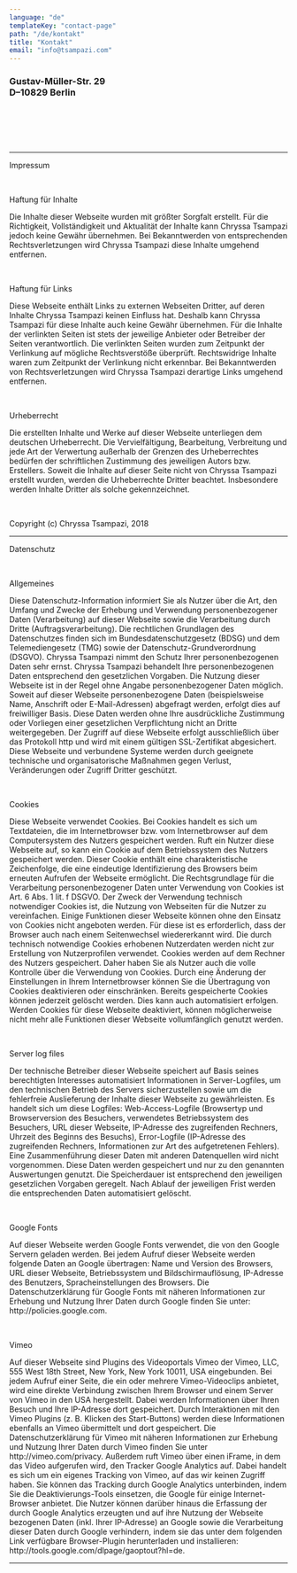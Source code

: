 ```yaml
---
language: "de"
templateKey: "contact-page"
path: "/de/kontakt"
title: "Kontakt"
email: "info@tsampazi.com"
---
```

<div class='contact'>
<h3>
Gustav-Müller-Str. 29
<br />
D–10829 Berlin
</h3>
<br />
<br /><br /><br />
<hr />
<p>
Impressum
</p><br />
<p>
Haftung für Inhalte
</p>
<p>
Die Inhalte dieser Webseite wurden mit größter Sorgfalt erstellt. Für die Richtigkeit, Vollständigkeit und Aktualität der Inhalte kann Chryssa Tsampazi jedoch keine Gewähr übernehmen. Bei Bekanntwerden von entsprechenden Rechtsverletzungen wird Chryssa Tsampazi diese Inhalte umgehend entfernen.
</p><br />
<p>
Haftung für Links
</p>
<p>
Diese Webseite enthält Links zu externen Webseiten Dritter, auf deren Inhalte Chryssa Tsampazi keinen Einfluss hat. Deshalb kann Chryssa Tsampazi für diese Inhalte auch keine Gewähr übernehmen. Für die Inhalte der verlinkten Seiten ist stets der jeweilige Anbieter oder Betreiber der Seiten verantwortlich. Die verlinkten Seiten wurden zum Zeitpunkt der Verlinkung auf mögliche Rechtsverstöße überprüft. Rechtswidrige Inhalte waren zum Zeitpunkt der Verlinkung nicht erkennbar. Bei Bekanntwerden von Rechtsverletzungen wird Chryssa Tsampazi derartige Links umgehend entfernen.
</p><br />
<p>
Urheberrecht
</p>
<p>
Die erstellten Inhalte und Werke auf dieser Webseite unterliegen dem deutschen Urheberrecht. Die Vervielfältigung, Bearbeitung, Verbreitung und jede Art der Verwertung außerhalb der Grenzen des Urheberrechtes bedürfen der schriftlichen Zustimmung des jeweiligen Autors bzw. Erstellers. Soweit die Inhalte auf dieser Seite nicht von Chryssa Tsampazi erstellt wurden, werden die Urheberrechte Dritter beachtet. Insbesondere werden Inhalte Dritter als solche gekennzeichnet.
</p><br />
<p>Copyright (c) Chryssa Tsampazi, 2018</p>
 <hr />
<p>
Datenschutz
</p><br />
<p>
Allgemeines
</p>
<p>
Diese Datenschutz-Information informiert Sie als Nutzer über die Art, den Umfang und Zwecke der Erhebung und Verwendung personenbezogener Daten (Verarbeitung) auf dieser Webseite sowie die Verarbeitung durch Dritte (Auftragsverarbeitung). Die rechtlichen Grundlagen des Datenschutzes finden sich im Bundesdatenschutzgesetz (BDSG) und dem Telemediengesetz (TMG) sowie der Datenschutz-Grundverordnung (DSGVO). Chryssa Tsampazi nimmt den Schutz Ihrer personenbezogenen Daten sehr ernst. Chryssa Tsampazi behandelt Ihre personenbezogenen Daten entsprechend den gesetzlichen Vorgaben. Die Nutzung dieser Webseite ist in der Regel ohne Angabe personenbezogener Daten möglich. Soweit auf dieser Webseite personenbezogene Daten (beispielsweise Name, Anschrift oder E-Mail-Adressen) abgefragt werden, erfolgt dies auf freiwilliger Basis. Diese Daten werden ohne Ihre ausdrückliche Zustimmung oder Vorliegen einer gesetzlichen Verpflichtung nicht an Dritte weitergegeben. Der Zugriff auf diese Webseite erfolgt ausschließlich über das Protokoll http und wird mit einem gültigen SSL-Zertifikat abgesichert. Diese Webseite und verbundene Systeme werden durch geeignete technische und organisatorische Maßnahmen gegen Verlust, Veränderungen oder Zugriff Dritter geschützt.
</p><br />
 <p>
Cookies
</p>

<p>
Diese Webseite verwendet Cookies. Bei Cookies handelt es sich um Textdateien, die im Internetbrowser bzw. vom Internetbrowser auf dem Computersystem des Nutzers gespeichert werden. Ruft ein Nutzer diese Webseite auf, so kann ein Cookie auf dem Betriebssystem des Nutzers gespeichert werden. Dieser Cookie enthält eine charakteristische Zeichenfolge, die eine eindeutige Identifizierung des Browsers beim erneuten Aufrufen der Webseite ermöglicht. Die Rechtsgrundlage für die Verarbeitung personenbezogener Daten unter Verwendung von Cookies ist Art. 6 Abs. 1 lit. f DSGVO. Der Zweck der Verwendung technisch notwendiger Cookies ist, die Nutzung von Webseiten für die Nutzer zu vereinfachen. Einige Funktionen dieser Webseite können ohne den Einsatz von Cookies nicht angeboten werden. Für diese ist es erforderlich, dass der Browser auch nach einem Seitenwechsel wiedererkannt wird. Die durch technisch notwendige Cookies erhobenen Nutzerdaten werden nicht zur Erstellung von Nutzerprofilen verwendet. Cookies werden auf dem Rechner des Nutzers gespeichert. Daher haben Sie als Nutzer auch die volle Kontrolle über die Verwendung von Cookies. Durch eine Änderung der Einstellungen in Ihrem Internetbrowser können Sie die Übertragung von Cookies deaktivieren oder einschränken. Bereits gespeicherte Cookies können jederzeit gelöscht werden. Dies kann auch automatisiert erfolgen. Werden Cookies für diese Webseite deaktiviert, können möglicherweise nicht mehr alle Funktionen dieser Webseite vollumfänglich genutzt werden.
</p><br />
<p>
Server log files
</p>
<p>
Der technische Betreiber dieser Webseite speichert auf Basis seines berechtigten Interesses automatisiert Informationen in Server-Logfiles, um den technischen Betrieb des Servers sicherzustellen sowie um die fehlerfreie Auslieferung der Inhalte dieser Webseite zu gewährleisten. Es handelt sich um diese Logfiles: Web-Access-Logfile (Browsertyp und Browserversion des Besuchers, verwendetes Betriebssystem des Besuchers, URL dieser Webseite, IP-Adresse des zugreifenden Rechners, Uhrzeit des Beginns des Besuchs), Error-Logfile (IP-Adresse des zugreifenden Rechners, Informationen zur Art des aufgetretenen Fehlers). Eine Zusammenführung dieser Daten mit anderen Datenquellen wird nicht vorgenommen. Diese Daten werden gespeichert und nur zu den genannten Auswertungen genutzt. Die Speicherdauer ist entsprechend den jeweiligen gesetzlichen Vorgaben geregelt. Nach Ablauf der jeweiligen Frist werden die entsprechenden Daten automatisiert gelöscht.
</p><br />
<p>
Google Fonts
</p>

<p>
Auf dieser Webseite werden Google Fonts verwendet, die von den Google Servern geladen werden. Bei jedem Aufruf dieser Webseite werden folgende Daten an Google übertragen: Name und Version des Browsers, URL dieser Webseite, Betriebssystem und Bildschirmauflösung, IP-Adresse des Benutzers, Spracheinstellungen des Browsers. Die Datenschutzerklärung für Google Fonts mit näheren Informationen zur Erhebung und Nutzung Ihrer Daten durch Google finden Sie unter: http://policies.google.com.
</p><br />
<p>
Vimeo
</p>
<p>
Auf dieser Webseite sind Plugins des Videoportals Vimeo der Vimeo, LLC, 555 West 18th Street, New York, New York 10011, USA eingebunden. Bei jedem Aufruf einer Seite, die ein oder mehrere Vimeo-Videoclips anbietet, wird eine direkte Verbindung zwischen Ihrem Browser und einem Server von Vimeo in den USA hergestellt. Dabei werden Informationen über Ihren Besuch und Ihre IP-Adresse dort gespeichert. Durch Interaktionen mit den Vimeo Plugins (z. B. Klicken des Start-Buttons) werden diese Informationen ebenfalls an Vimeo übermittelt und dort gespeichert. Die Datenschutzerklärung für Vimeo mit näheren Informationen zur Erhebung und Nutzung Ihrer Daten durch Vimeo finden Sie unter http://vimeo.com/privacy. Außerdem ruft Vimeo über einen iFrame, in dem das Video aufgerufen wird, den Tracker Google Analytics auf. Dabei handelt es sich um ein eigenes Tracking von Vimeo, auf das wir keinen Zugriff haben. Sie können das Tracking durch Google Analytics unterbinden, indem Sie die Deaktivierungs-Tools einsetzen, die Google für einige Internet-Browser anbietet. Die Nutzer können darüber hinaus die Erfassung der durch Google Analytics erzeugten und auf ihre Nutzung der Webseite bezogenen Daten (inkl. Ihrer IP-Adresse) an Google sowie die Verarbeitung dieser Daten durch Google verhindern, indem sie das unter dem folgenden Link verfügbare Browser-Plugin herunterladen und installieren: http://tools.google.com/dlpage/gaoptout?hl=de.
</p>
<hr />
<br /><br /><br />
</div>